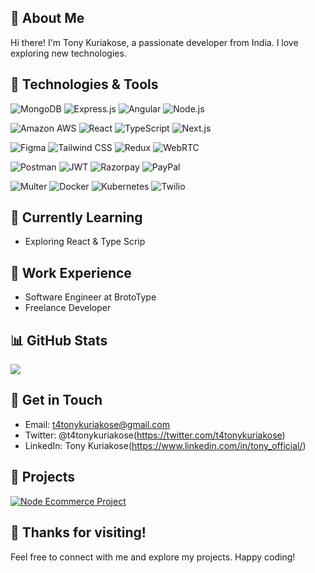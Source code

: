 

## 🚀 About Me

Hi there! I'm Tony Kuriakose, a passionate developer from India. I love exploring new technologies.

## 🔧 Technologies & Tools

![MongoDB](https://img.shields.io/badge/MongoDB-47A248?style=flat-square&logo=mongodb&logoColor=white)
![Express.js](https://img.shields.io/badge/Express.js-000000?style=flat-square&logo=express&logoColor=white)
![Angular](https://img.shields.io/badge/Angular-DD0031?style=flat-square&logo=angular&logoColor=white)
![Node.js](https://img.shields.io/badge/-Node.js-339933?style=flat-square&logo=node.js&logoColor=white)

![Amazon AWS](https://img.shields.io/badge/AWS-232F3E?style=flat-square&logo=amazon-aws&logoColor=white)
![React](https://img.shields.io/badge/-React-61DAFB?style=flat-square&logo=react&logoColor=white)
![TypeScript](https://img.shields.io/badge/-TypeScript-007ACC?style=flat-square&logo=typescript&logoColor=white) 
![Next.js](https://img.shields.io/badge/-Next.js-000000?style=flat-square&logo=next.js&logoColor=white) 


![Figma](https://img.shields.io/badge/-Figma-F24E1E?style=flat-square&logo=figma&logoColor=white) 
![Tailwind CSS](https://img.shields.io/badge/-Tailwind_CSS-38B2AC?style=flat-square&logo=tailwind-css&logoColor=white) 
![Redux](https://img.shields.io/badge/-Redux-764ABC?style=flat-square&logo=redux&logoColor=white) 
![WebRTC](https://img.shields.io/badge/-WebRTC-333333?style=flat-square&logo=webrtc&logoColor=white) 

![Postman](https://img.shields.io/badge/-Postman-FF6C37?style=flat-square&logo=postman&logoColor=white) 
![JWT](https://img.shields.io/badge/-JWT-000000?style=flat-square&logo=json-web-tokens&logoColor=white) 
![Razorpay](https://img.shields.io/badge/-Razorpay-FF4500?style=flat-square&logo=razorpay&logoColor=white) 
![PayPal](https://img.shields.io/badge/-PayPal-00457C?style=flat-square&logo=paypal&logoColor=white) 

![Multer](https://img.shields.io/badge/-Multer-333333?style=flat-square&logo=multer&logoColor=white) 
![Docker](https://img.shields.io/badge/-Docker-2496ED?style=flat-square&logo=docker&logoColor=white) 
![Kubernetes](https://img.shields.io/badge/-Kubernetes-326CE5?style=flat-square&logo=kubernetes&logoColor=white) 
![Twilio](https://img.shields.io/badge/-Twilio-F22F46?style=flat-square&logo=twilio&logoColor=white)

>

## 🌱 Currently Learning

- Exploring React & Type Scrip

## 💼 Work Experience

- Software Engineer at BrotoType
- Freelance Developer

## 📊 GitHub Stats

![](https://github-readme-stats.vercel.app/api?username=tonykuriakose&show_icons=true&count_private=true&hide=prs&theme=radical)

## 📝 Get in Touch

- Email: t4tonykuriakose@gmail.com
- Twitter: @t4tonykuriakose(https://twitter.com/t4tonykuriakose)
- LinkedIn: Tony Kuriakose(https://www.linkedin.com/in/tony_official/)

## 🚧 Projects

[![Node Ecommerce Project](https://img.shields.io/badge/Project%201-Description-blueviolet)](https://github.com/tonykuriakose/eCommerce.git)

## 🎉 Thanks for visiting!

Feel free to connect with me and explore my projects. Happy coding!

